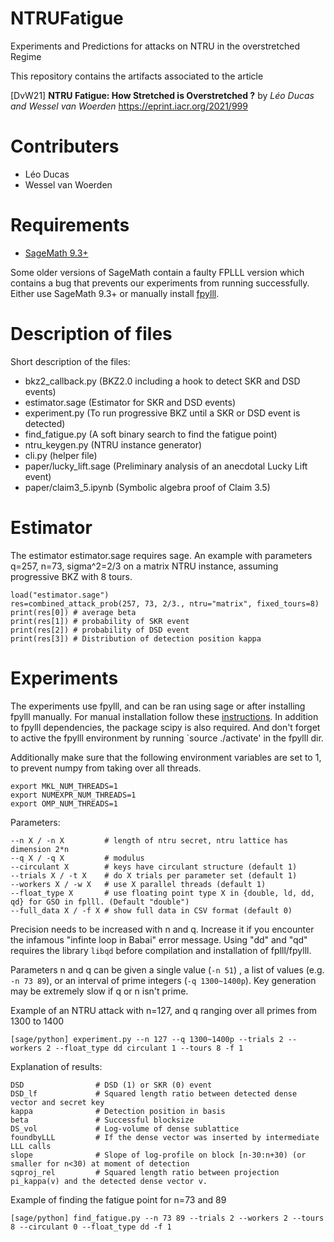 # NTRUFatigue
Experiments and Predictions for attacks on NTRU in the overstretched Regime


This repository contains the artifacts associated to the article

[DvW21] **NTRU Fatigue: How Stretched is Overstretched ?**
by _Léo Ducas and Wessel van Woerden_
https://eprint.iacr.org/2021/999

# Contributers

* Léo Ducas
* Wessel van Woerden

# Requirements

* [SageMath 9.3+](https://www.sagemath.org/)

Some older versions of SageMath contain a faulty FPLLL version which contains a bug that prevents our experiments from running successfully. Either use SageMath 9.3+ or manually install [fpylll](https://github.com/fplll/fpylll).

# Description of files
Short description of the files:
* bkz2_callback.py (BKZ2.0 including a hook to detect SKR and DSD events)
* estimator.sage (Estimator for SKR and DSD events)
* experiment.py (To run progressive BKZ until a SKR or DSD event is detected)
* find_fatigue.py (A soft binary search to find the fatigue point)
* ntru_keygen.py (NTRU instance generator)
* cli.py (helper file)
* paper/lucky_lift.sage (Preliminary analysis of an anecdotal Lucky Lift event)
* paper/claim3_5.ipynb (Symbolic algebra proof of Claim 3.5) 

# Estimator
The estimator estimator.sage requires sage. An example with parameters q=257, n=73, sigma^2=2/3 on a matrix NTRU instance, assuming progressive BKZ with 8 tours.
```
load("estimator.sage")
res=combined_attack_prob(257, 73, 2/3., ntru="matrix", fixed_tours=8)
print(res[0]) # average beta
print(res[1]) # probability of SKR event
print(res[2]) # probability of DSD event
print(res[3]) # Distribution of detection position kappa
```

# Experiments
The experiments use fpylll, and can be ran using sage or after installing fpylll manually.
For manual installation follow these [instructions](https://github.com/fplll/fpylll).
In addition to fpylll dependencies, the package scipy is also required.
And don't forget to active the fpylll environment by running `source ./activate' in the fpylll dir.

Additionally make sure that the following environment variables are set to 1, to prevent numpy from taking over all threads.

```
export MKL_NUM_THREADS=1
export NUMEXPR_NUM_THREADS=1
export OMP_NUM_THREADS=1
```

Parameters:
```
--n X / -n X         # length of ntru secret, ntru lattice has dimension 2*n
--q X / -q X         # modulus
--circulant X        # keys have circulant structure (default 1)
--trials X / -t X    # do X trials per parameter set (default 1)
--workers X / -w X   # use X parallel threads (default 1)
--float_type X       # use floating point type X in {double, ld, dd, qd} for GSO in fplll. (Default "double")
--full_data X / -f X # show full data in CSV format (default 0)
```
Precision needs to be increased with n and q. Increase it if you encounter the infamous "infinte loop in Babai" error message. Using "dd" and "qd" requires the library `libqd` before compilation and installation of fplll/fpylll.

Parameters n and q can be given a single value (`-n 51`) , a list of values (e.g. `-n 73 89`), or an interval of prime integers (`-q 1300~1400p`). Key generation may be extremely slow if q or n isn't prime.


Example of an NTRU attack with n=127, and q ranging over all primes from 1300 to 1400
```
[sage/python] experiment.py --n 127 --q 1300~1400p --trials 2 --workers 2 --float_type dd circulant 1 --tours 8 -f 1
```

Explanation of results:
```
DSD                # DSD (1) or SKR (0) event
DSD_lf             # Squared length ratio between detected dense vector and secret key
kappa              # Detection position in basis
beta               # Successful blocksize
DS_vol             # Log-volume of dense sublattice
foundbyLLL         # If the dense vector was inserted by intermediate LLL calls
slope              # Slope of log-profile on block [n-30:n+30) (or smaller for n<30) at moment of detection
sqproj_rel         # Squared length ratio between projection pi_kappa(v) and the detected dense vector v.
```

Example of finding the fatigue point for n=73 and 89
```
[sage/python] find_fatigue.py --n 73 89 --trials 2 --workers 2 --tours 8 --circulant 0 --float_type dd -f 1
```
